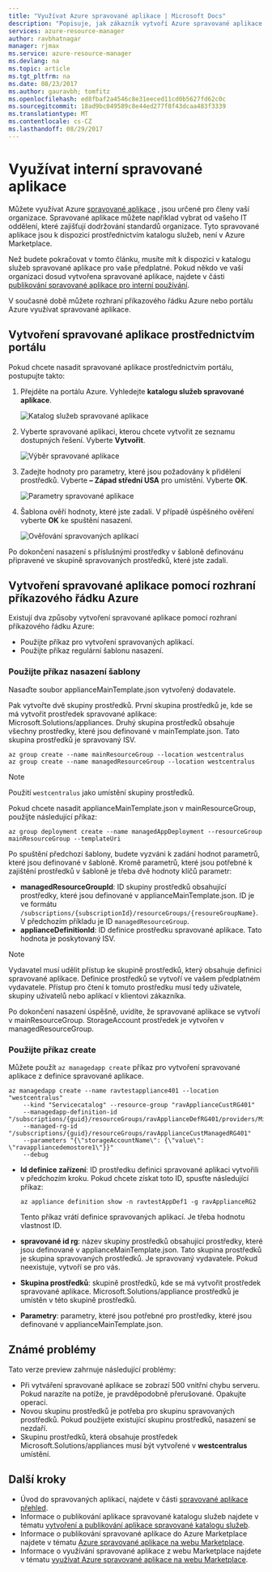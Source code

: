 ```yaml
---
title: "Využívat Azure spravované aplikace | Microsoft Docs"
description: "Popisuje, jak zákazník vytvoří Azure spravované aplikace z publikovaných souborů."
services: azure-resource-manager
author: ravbhatnagar
manager: rjmax
ms.service: azure-resource-manager
ms.devlang: na
ms.topic: article
ms.tgt_pltfrm: na
ms.date: 08/23/2017
ms.author: gauravbh; tomfitz
ms.openlocfilehash: ed8fbaf2a4546c8e31eeced11cd0b5627fd62c0c
ms.sourcegitcommit: 18ad9bc049589c8e44ed277f8f43dcaa483f3339
ms.translationtype: MT
ms.contentlocale: cs-CZ
ms.lasthandoff: 08/29/2017
---
```

# <a name="consume-an-internal-managed-application"></a>Využívat interní spravované aplikace

Můžete využívat Azure [spravované aplikace](managed-application-overview.md) , jsou určené pro členy vaší organizace. Spravované aplikace můžete například vybrat od vašeho IT oddělení, které zajišťují dodržování standardů organizace. Tyto spravované aplikace jsou k dispozici prostřednictvím katalogu služeb, není v Azure Marketplace.

Než budete pokračovat v tomto článku, musíte mít k dispozici v katalogu služeb spravované aplikace pro vaše předplatné. Pokud někdo ve vaší organizaci dosud vytvořena spravované aplikace, najdete v části [publikování spravované aplikace pro interní používání](managed-application-publishing.md).

V současné době můžete rozhraní příkazového řádku Azure nebo portálu Azure využívat spravované aplikace.

## <a name="create-the-managed-application-by-using-the-portal"></a>Vytvoření spravované aplikace prostřednictvím portálu

Pokud chcete nasadit spravované aplikace prostřednictvím portálu, postupujte takto:

1. Přejděte na portálu Azure. Vyhledejte **katalogu služeb spravované aplikace**.

   ![Katalog služeb spravované aplikace](./media/managed-application-consumption/create-service-catalog-managed-application.png)

1. Vyberte spravované aplikaci, kterou chcete vytvořit ze seznamu dostupných řešení. Vyberte **Vytvořit**.

   ![Výběr spravované aplikace](./media/managed-application-consumption/select-offer.png)

1. Zadejte hodnoty pro parametry, které jsou požadovány k přidělení prostředků. Vyberte **– Západ střední USA** pro umístění. Vyberte **OK**.

   ![Parametry spravované aplikace](./media/managed-application-consumption/input-parameters.png)

1. Šablona ověří hodnoty, které jste zadali. V případě úspěšného ověření vyberte **OK** ke spuštění nasazení.

   ![Ověřování spravovaných aplikací](./media/managed-application-consumption/validation.png)

Po dokončení nasazení s příslušnými prostředky v šabloně definovánu připravené ve skupině spravovaných prostředků, které jste zadali.

## <a name="create-the-managed-application-by-using-azure-cli"></a>Vytvoření spravované aplikace pomocí rozhraní příkazového řádku Azure

Existují dva způsoby vytvoření spravované aplikace pomocí rozhraní příkazového řádku Azure:

* Použijte příkaz pro vytvoření spravovaných aplikací.
* Použijte příkaz regulární šablonu nasazení.

### <a name="use-the-template-deployment-command"></a>Použijte příkaz nasazení šablony

Nasaďte soubor applianceMainTemplate.json vytvořený dodavatele.

Pak vytvořte dvě skupiny prostředků. První skupina prostředků je, kde se má vytvořit prostředek spravované aplikace: Microsoft.Solutions/appliances. Druhý skupina prostředků obsahuje všechny prostředky, které jsou definované v mainTemplate.json. Tato skupina prostředků je spravovaný ISV.

```azurecli
az group create --name mainResourceGroup --location westcentralus
az group create --name managedResourceGroup --location westcentralus
```

> [!NOTE]
> Použití `westcentralus` jako umístění skupiny prostředků.
>

Pokud chcete nasadit applianceMainTemplate.json v mainResourceGroup, použijte následující příkaz:

```azurecli
az group deployment create --name managedAppDeployment --resourceGroup mainResourceGroup --templateUri
```

Po spuštění předchozí šablony, budete vyzváni k zadání hodnot parametrů, které jsou definované v šabloně. Kromě parametrů, které jsou potřebné k zajištění prostředků v šabloně je třeba dvě hodnoty klíčů parametr:

- **managedResourceGroupId**: ID skupiny prostředků obsahující prostředky, které jsou definované v applianceMainTemplate.json. ID je ve formátu `/subscriptions/{subscriptionId}/resourceGroups/{resoureGroupName}`. V předchozím příkladu je ID `managedResourceGroup`.
- **applianceDefinitionId**: ID definice prostředku spravované aplikace. Tato hodnota je poskytovaný ISV.

> [!NOTE]
> Vydavatel musí udělit přístup ke skupině prostředků, který obsahuje definici spravované aplikace. Definice prostředků se vytvoří ve vašem předplatném vydavatele. Přístup pro čtení k tomuto prostředku musí tedy uživatele, skupiny uživatelů nebo aplikací v klientovi zákazníka.

Po dokončení nasazení úspěšně, uvidíte, že spravované aplikace se vytvoří v mainResourceGroup. StorageAccount prostředek je vytvořen v managedResourceGroup.

### <a name="use-the-create-command"></a>Použijte příkaz create

Můžete použít `az managedapp create` příkaz pro vytvoření spravované aplikace z definice spravované aplikace.

```azurecli
az managedapp create --name ravtestappliance401 --location "westcentralus"
    --kind "Servicecatalog" --resource-group "ravApplianceCustRG401"
    --managedapp-definition-id "/subscriptions/{guid}/resourceGroups/ravApplianceDefRG401/providers/Microsoft.Solutions/applianceDefinitions/ravtestAppDef401"
    --managed-rg-id "/subscriptions/{guid}/resourceGroups/ravApplianceCustManagedRG401"
    --parameters "{\"storageAccountName\": {\"value\": \"ravappliancedemostore1\"}}"
    --debug
```

* **Id definice zařízení**: ID prostředku definici spravované aplikaci vytvořili v předchozím kroku. Pokud chcete získat toto ID, spusťte následující příkaz:

  ```azurecli
  az appliance definition show -n ravtestAppDef1 -g ravApplianceRG2
  ```

  Tento příkaz vrátí definice spravovaných aplikací. Je třeba hodnotu vlastnost ID.

* **spravované id rg**: název skupiny prostředků obsahující prostředky, které jsou definované v applianceMainTemplate.json. Tato skupina prostředků je skupina spravovaných prostředků. Je spravovaný vydavatele. Pokud neexistuje, vytvoří se pro vás.
* **Skupina prostředků**: skupině prostředků, kde se má vytvořit prostředek spravované aplikace. Microsoft.Solutions/appliance prostředků je umístěn v této skupině prostředků.
* **Parametry**: parametry, které jsou potřebné pro prostředky, které jsou definované v applianceMainTemplate.json.

## <a name="known-issues"></a>Známé problémy

Tato verze preview zahrnuje následující problémy:

* Při vytváření spravované aplikace se zobrazí 500 vnitřní chybu serveru. Pokud narazíte na potíže, je pravděpodobně přerušované. Opakujte operaci.
* Novou skupinu prostředků je potřeba pro skupinu spravovaných prostředků. Pokud použijete existující skupinu prostředků, nasazení se nezdaří.
* Skupinu prostředků, která obsahuje prostředek Microsoft.Solutions/appliances musí být vytvořené v **westcentralus** umístění.

## <a name="next-steps"></a>Další kroky

* Úvod do spravovaných aplikací, najdete v části [spravované aplikace přehled](managed-application-overview.md).
* Informace o publikování aplikace spravované katalogu služeb najdete v tématu [vytvoření a publikování aplikace spravované katalogu služeb](managed-application-publishing.md).
* Informace o publikování spravované aplikace do Azure Marketplace najdete v tématu [Azure spravované aplikace na webu Marketplace](managed-application-author-marketplace.md).
* Informace o využívání spravované aplikace z webu Marketplace najdete v tématu [využívat Azure spravované aplikace na webu Marketplace](managed-application-consume-marketplace.md).
